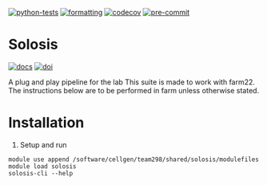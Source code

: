 [![python-tests](https://github.com/haniffalab/solosis/actions/workflows/tests-python.yml/badge.svg)](https://github.com/haniffalab/solosis/actions/workflows/tests-python.yml)
[![formatting](https://github.com/haniffalab/solosis/actions/workflows/precommit.yml/badge.svg)](https://github.com/haniffalab/solosis/actions/workflows/precommit.yml)
[![codecov](https://codecov.io/github/haniffalab/solosis/graph/badge.svg?token=V80FDINJOD)](https://codecov.io/github/haniffalab/solosis)
[![pre-commit](https://img.shields.io/badge/pre--commit-enabled-brightgreen?logo=pre-commit&logoColor=white)](https://haniffalab.github.io/solosis)

# Solosis

[![docs](https://img.shields.io/badge/Documentation-online-blue)](https://haniffalab.github.io/solosis)
[![doi](https://zenodo.org/badge/DOI/10.5281/zenodo.13950124.svg)](https://doi.org/10.5281/zenodo.13950124)

A plug and play pipeline for the lab
This suite is made to work with farm22. The instructions below are to be performed in farm unless otherwise stated.

# Installation

1. Setup and run

```
module use append /software/cellgen/team298/shared/solosis/modulefiles
module load solosis
solosis-cli --help
```

